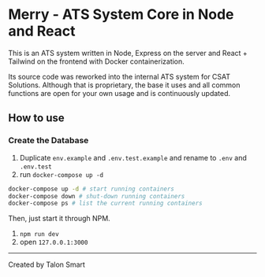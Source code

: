 # Merry - ATS System Core in Node and React

This is an ATS system written in Node, Express on the server and React + Tailwind on the frontend with Docker containerization.

Its source code was reworked into the internal ATS system for CSAT Solutions. Although that is proprietary, the base it uses and all common functions are open for your own usage and is continuously updated.

## How to use

### Create the Database

1. Duplicate `env.example` and `.env.test.example` and rename to `.env` and `.env.test`
2. run `docker-compose up -d`

```bash
docker-compose up -d # start running containers
docker-compose down # shut-down running containers
docker-compose ps # list the current running containers
```

Then, just start it through NPM.

1. `npm run dev`
2. open `127.0.0.1:3000`

---

Created by Talon Smart
